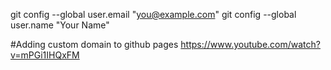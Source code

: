 git config --global user.email "you@example.com"
git config --global user.name "Your Name"



#Adding custom domain to github pages
https://www.youtube.com/watch?v=mPGi1IHQxFM